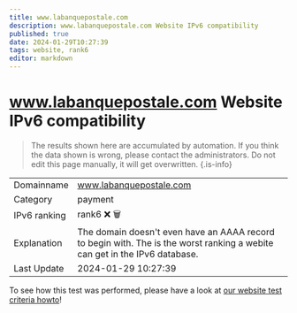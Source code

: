 ```yaml
---
title: www.labanquepostale.com
description: www.labanquepostale.com Website IPv6 compatibility
published: true
date: 2024-01-29T10:27:39
tags: website, rank6
editor: markdown
---
```


# www.labanquepostale.com Website IPv6 compatibility

> The results shown here are accumulated by automation. If you think the data shown is wrong, please contact the administrators. 
> Do not edit this page manually, it will get overwritten.
{.is-info}


|   |   |
| - | - |
| Domainname | www.labanquepostale.com
| Category | payment |
| IPv6 ranking | rank6 :x: :wastebasket: |
| Explanation | The domain doesn't even have an AAAA record to begin with. The is the worst ranking a webite can get in the IPv6 database. |
| Last Update | 2024-01-29 10:27:39 |

To see how this test was performed, please have a look at [our website test criteria howto](/howto/testcriteria/website)!

